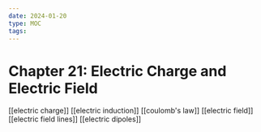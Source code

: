 ```yaml
---
date: 2024-01-20
type: MOC
tags:
---
```


# Chapter 21: Electric Charge and Electric Field
[[electric charge]]
[[electric induction]]
[[coulomb's law]]
[[electric field]]
[[electric field lines]]
[[electric dipoles]]